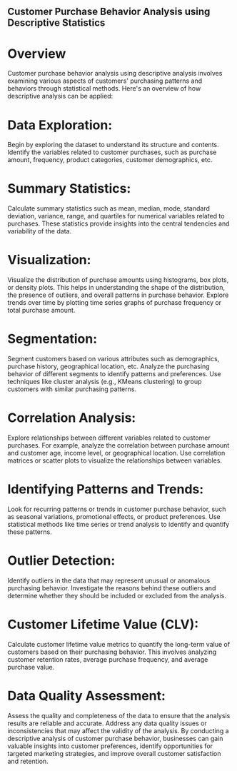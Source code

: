 ## Customer Purchase Behavior Analysis using Descriptive Statistics 

# Overview 
Customer purchase behavior analysis using descriptive analysis involves examining various aspects of customers' purchasing patterns and behaviors through statistical methods.
Here's an overview of how descriptive analysis can be applied:

# Data Exploration:

Begin by exploring the dataset to understand its structure and contents. Identify the variables related to customer purchases, such as purchase amount, frequency, product categories, customer demographics, etc.

# Summary Statistics:

Calculate summary statistics such as mean, median, mode, standard deviation, variance, range, and quartiles for numerical variables related to purchases. These statistics provide insights into the central tendencies and variability of the data.

# Visualization:

Visualize the distribution of purchase amounts using histograms, box plots, or density plots. This helps in understanding the shape of the distribution, the presence of outliers, and overall patterns in purchase behavior.
Explore trends over time by plotting time series graphs of purchase frequency or total purchase amount.

# Segmentation:

Segment customers based on various attributes such as demographics, purchase history, geographical location, etc. Analyze the purchasing behavior of different segments to identify patterns and preferences.
Use techniques like cluster analysis (e.g., KMeans clustering) to group customers with similar purchasing patterns.

# Correlation Analysis:

Explore relationships between different variables related to customer purchases. For example, analyze the correlation between purchase amount and customer age, income level, or geographical location.
Use correlation matrices or scatter plots to visualize the relationships between variables.

# Identifying Patterns and Trends:

Look for recurring patterns or trends in customer purchase behavior, such as seasonal variations, promotional effects, or product preferences.
Use statistical methods like time series or trend analysis to identify and quantify these patterns.

# Outlier Detection:

Identify outliers in the data that may represent unusual or anomalous purchasing behavior. Investigate the reasons behind these outliers and determine whether they should be included or excluded from the analysis.
 # Customer Lifetime Value (CLV):

Calculate customer lifetime value metrics to quantify the long-term value of customers based on their purchasing behavior. This involves analyzing customer retention rates, average purchase frequency, and average purchase value.

# Data Quality Assessment:

Assess the quality and completeness of the data to ensure that the analysis results are reliable and accurate. Address any data quality issues or inconsistencies that may affect the validity of the analysis.
By conducting a descriptive analysis of customer purchase behavior, businesses can gain valuable insights into customer preferences, identify opportunities for targeted marketing strategies, and improve overall customer satisfaction and retention.


